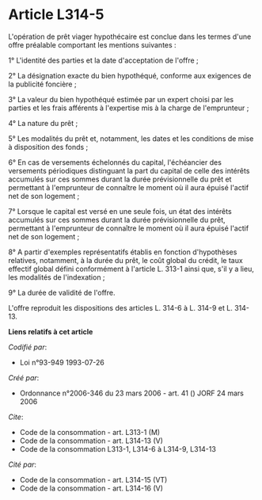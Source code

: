 # Article L314-5

L'opération de prêt viager hypothécaire est conclue dans les termes d'une offre préalable comportant les mentions suivantes :

1° L'identité des parties et la date d'acceptation de l'offre ;

2° La désignation exacte du bien hypothéqué, conforme aux exigences de la publicité foncière ;

3° La valeur du bien hypothéqué estimée par un expert choisi par les parties et les frais afférents à l'expertise mis à la
charge de l'emprunteur ;

4° La nature du prêt ;

5° Les modalités du prêt et, notamment, les dates et les conditions de mise à disposition des fonds ;

6° En cas de versements échelonnés du capital, l'échéancier des versements périodiques distinguant la part du capital de
celle des intérêts accumulés sur ces sommes durant la durée prévisionnelle du prêt et permettant à l'emprunteur de connaître
le moment où il aura épuisé l'actif net de son logement ;

7° Lorsque le capital est versé en une seule fois, un état des intérêts accumulés sur ces sommes durant la durée
prévisionnelle du prêt, permettant à l'emprunteur de connaître le moment où il aura épuisé l'actif net de son logement ;

8° A partir d'exemples représentatifs établis en fonction d'hypothèses relatives, notamment, à la durée du prêt, le coût
global du crédit, le taux effectif global défini conformément à l'article L. 313-1 ainsi que, s'il y a lieu, les modalités de
l'indexation ;

9° La durée de validité de l'offre.

L'offre reproduit les dispositions des articles L. 314-6 à L. 314-9 et L. 314-13.

**Liens relatifs à cet article**

_Codifié par_:

  - Loi n°93-949 1993-07-26

_Créé par_:

  - Ordonnance n°2006-346 du 23 mars 2006 - art. 41 () JORF 24 mars 2006

_Cite_:

  - Code de la consommation - art. L313-1 (M)
  - Code de la consommation - art. L314-13 (V)
  - Code de la consommation L313-1, L314-6 à L314-9, L314-13

_Cité par_:

  - Code de la consommation - art. L314-15 (VT)
  - Code de la consommation - art. L314-16 (V)

